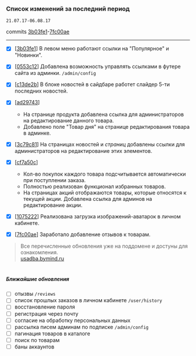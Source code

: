 ### Список изменений за последний период
`21.07.17-06.08.17`

commits [3b03fe1](https://github.com/bymind/usadba/commit/3b03fe170c0dac5d6a1396037eaedeeb9eced73a)-[7fc00ae](https://github.com/bymind/usadba/commit/7fc00aec4b992dad499bd0c4f4976c2b925ca9c1)

-------------------
- [x] [[3b03fe1](https://github.com/bymind/usadba/commit/3b03fe170c0dac5d6a1396037eaedeeb9eced73a)] В левом меню работают ссылки на "Популярное" и "Новинки".

- [x] [[0553c12](https://github.com/bymind/usadba/commit/0553c12e34415d93a2b1bc4711671403be770dbb)] Добавлена возможность управлять ссылками в футере сайта из админки. `/admin/config`

- [x] [[c13de2b](https://github.com/bymind/usadba/commit/c13de2b34f591c9f8116af1a5f604198932f01c4)] В блоке новостей в сайдбаре работет слайдер 5-ти последних новостей.

- [x] [[ad29743](https://github.com/bymind/usadba/commit/ad29743836367563203f8022a7a4702bf65b4ecc)]
  * На странице продукта добавлена ссылка для администраторов на редактирование данного товара.
  * Добавлено поле "Товар дня" на странице редактирования товара в админке.

- [x] [[3c79c81](https://github.com/bymind/usadba/commit/3c79c811f1593c34b6968a4f0ae5db3202ffb64e)] На страницах новостей и _страниц_  добавлены ссылки для администраторов на редактирование этих элементов.

- [x] [[cf7a50c](https://github.com/bymind/usadba/commit/cf7a50cbb33fdcc88aa67d3169952763dd031476)]
  * Кол-во покупок каждого товара подсчитывается автоматически при поступлении заказа.
  * Полностью реализован функционал избранных товаров.
  * На страницах акций отображаются товары, которые относятся к текущей акции. Добавлена ссылка для админов на редактирование акции.

- [x] [[1075222](https://github.com/bymind/usadba/commit/1075222dfedb29cc7deef35412acea9f9bc4eb32)] Реализована загрузка изображений-аватарок в личном кабинете.

- [x] [[7fc00ae](https://github.com/bymind/usadba/commit/7fc00aec4b992dad499bd0c4f4976c2b925ca9c1)] Заработало добавление отзывов к товарам.


>Все перечисленные обновления уже на поддомене и достуны для ознакомления.<br>
>[usadba.bymind.ru](http://usadba.bymind.ru)
#
##### Ближайшие обновления
- [ ] отызвы `/reviews`
- [ ] список прошлых заказов в личном кабинете `/user/history`
- [ ] восстановление пароля
- [ ] регистрация через почту
- [ ] согласие на обработку персональных данных
- [ ] рассылка писем админам по подписке `/admin/config`
- [ ] пагинация товаров в каталоге
- [ ] поиск по товарам
- [ ] баны аккаунтов
